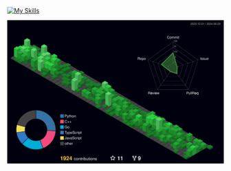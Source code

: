 [![My Skills](https://skillicons.dev/icons?i=py,django,ts,react,react-native,flutter,go,nestjs,express,prisma)](https://www.linkedin.com/in/leonardo-freitas-070298110/)


![](./profile-3d-contrib/profile-night-green.svg)
